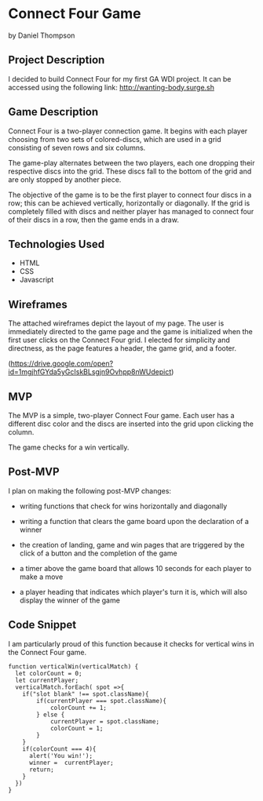 Connect Four Game
=================
by Daniel Thompson

## Project Description

I decided to build Connect Four for my first GA WDI project. It can be accessed
using the following link: http://wanting-body.surge.sh

## Game Description

Connect Four is a two-player connection game. It begins with each player
choosing from two sets of colored-discs, which are used in a grid consisting
of seven rows and six columns.

The game-play alternates between the two players, each one dropping their
respective discs into the grid. These discs fall to the bottom of the grid
and are only stopped by another piece.

The objective of the game is to be the first player to connect four discs in a
row; this can be achieved vertically, horizontally or diagonally. If the
grid is completely filled with discs and neither player has managed to connect
four of their discs in a row, then the game ends in a draw.

## Technologies Used

+ HTML
+ CSS
+ Javascript

## Wireframes

The attached wireframes depict the layout of my page. The user is immediately
directed to the game page and the game is initialized when the first user
clicks on the Connect Four grid. I elected for simplicity and directness, as
the page features a header, the game grid, and a footer.

(https://drive.google.com/open?id=1mgjhfGYda5yGcIskBLsgjn9Ovhpp8nWUdepict)

## MVP

The MVP is a simple, two-player Connect Four game. Each user has a different
disc color and the discs are inserted into the grid upon clicking the column.

The game checks for a win vertically.

## Post-MVP

I plan on making the following post-MVP changes:

+ writing functions that check for wins horizontally and diagonally

+ writing a function that clears the game board upon the declaration of a
winner

+ the creation of landing, game and win pages that are triggered by the
click of a button and the completion of the game

+ a timer above the game board that allows 10 seconds for each player to
make a move

+ a player heading that indicates which player's turn it is, which will also
display the winner of the game

## Code Snippet

I am particularly proud of this function because it checks for vertical wins
in the Connect Four game.  

```
function verticalWin(verticalMatch) {
  let colorCount = 0;
  let currentPlayer;
  verticalMatch.forEach( spot =>{
    if("slot blank" !== spot.className){
        if(currentPlayer === spot.className){
            colorCount += 1;
        } else {
            currentPlayer = spot.className;
            colorCount = 1;
        }
    }
    if(colorCount === 4){
      alert('You win!');
      winner =  currentPlayer;
      return;
    }
  })
}
```
